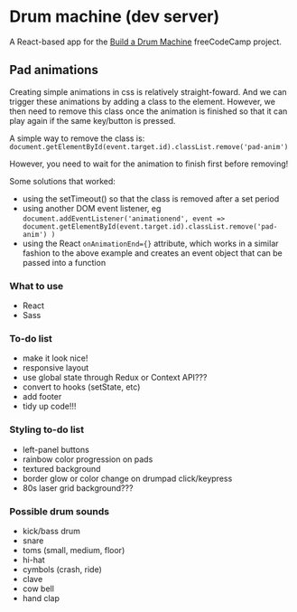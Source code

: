 # Drum machine (dev server)

A React-based app for the [Build a Drum Machine](https://www.freecodecamp.org/learn/front-end-libraries/front-end-libraries-projects/build-a-drum-machine) freeCodeCamp project.

## Pad animations

Creating simple animations in css is relatively straight-foward. And we can trigger these animations by adding a class to the element. However, we then need to remove this class once the animation is finished so that it can play again if the same key/button is pressed.

A simple way to remove the class is: `document.getElementById(event.target.id).classList.remove('pad-anim')`

However, you need to wait for the animation to finish first before removing!

Some solutions that worked:

- using the setTimeout() so that the class is removed after a set period
- using another DOM event listener, eg `document.addEventListener('animationend', event => document.getElementById(event.target.id).classList.remove('pad-anim') )`
- using the React `onAnimationEnd={}` attribute, which works in a similar fashion to the above example and creates an event object that can be passed into a function

### What to use

- React
- Sass

### To-do list

- make it look nice!
- responsive layout
- use global state through Redux or Context API???
- convert to hooks (setState, etc)
- add footer
- tidy up code!!!

### Styling to-do list

- left-panel buttons
- rainbow color progression on pads
- textured background
- border glow or color change on drumpad click/keypress
- 80s laser grid background???

### Possible drum sounds

- kick/bass drum
- snare
- toms (small, medium, floor)
- hi-hat
- cymbols (crash, ride)
- clave
- cow bell
- hand clap

